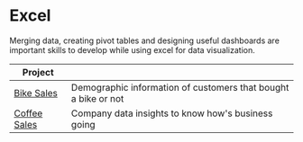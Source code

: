 # Excel

Merging data, creating pivot tables and designing useful dashboards are important skills to develop while using excel for data visualization.

| Project  |  |
| ------------- | ------------- |
| [Bike Sales](https://github.com/MCDC172/DS-Journey/tree/main/Data-Visualization/Excel/Bikes)  |  Demographic information of customers that bought a bike or not  |
| [Coffee Sales](https://github.com/MCDC172/DS-Journey/tree/main/Data-Visualization/Excel/Coffee)  | Company data insights to know how's business going  |
